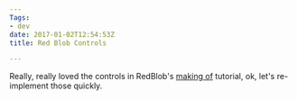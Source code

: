```yaml
---
Tags:
- dev
date: 2017-01-02T12:54:53Z
title: Red Blob Controls

---
```


<script src="https://cdnjs.cloudflare.com/ajax/libs/d3/4.4.1/d3.min.js" integrity="sha256-4mL8TQfOJSbg0f42dQw5cKLl2ngQXUSXqfQnvK11M44=" crossorigin="anonymous"></script>
<script src="/js/controls.js"></script>


Really, really loved the controls in RedBlob's [making of](http://www.redblobgames.com/articles/curved-paths/making-of.html) tutorial, ok, let's re-implement those quickly.

<svg id="ex1" width="624" height="200"></svg>

<script type="text/javascript">

var svg = d3.select("#ex1"),
    radius = 18;

// var obj = { position: [100, 50] };
// var circle = cartesian(ref(obj, 'x'), ref(obj, 'y'));

/*
var obj = {x: 0, y: 0};
var circle = cartesian(
    Model.ref(obj, 'x')
       .clamped(0, 19)
       .rounded()
       .multiply(30)
       .add(20),
    Model.ref(obj, 'y')
       .clamped(0, 3)
       .rounded()
       .multiply(20)
       .add(20)
);
*/

var obj2 = {radius: 0, angle: 0};

var radial = polar(
    Model.ref(obj2, 'radius')
        .clamped(0, 4)
        .rounded()
        .multiply(15)
    ,
    Model.ref(obj2, 'angle')
        .multiply(1/360)
        .multiply(5).rounded().multiply(1/5)
        .multiply(2*Math.PI)
)
.offset([100, 100]);


svg.selectAll("circle")
  .data([radial])
  .enter().append("circle")
    .attr("cx", function(d) { return d.cx(); })
    .attr("cy", function(d) { return d.cy(); })
    .attr("r", radius)
    .style("stroke", "#000000")
    .style("stroke-width", "1")
    .style("fill", "#5eb95e")
    .call(d3.drag()
        .on("start", dragstarted)
        .on("drag", dragged)
        .on("end", dragended));
</script>
